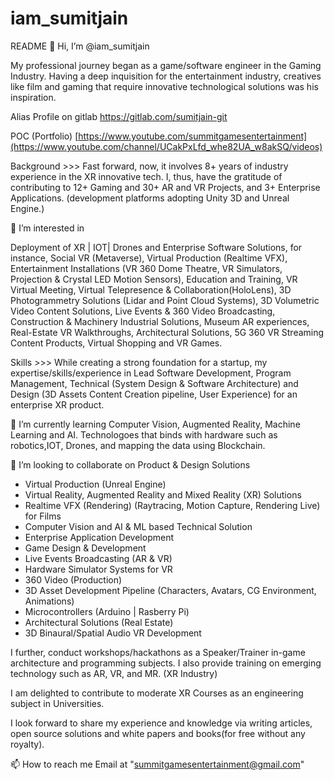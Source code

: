 # iam_sumitjain
README
👋 Hi, I’m @iam_sumitjain

My professional journey began as a game/software engineer in the Gaming Industry. Having a deep inquisition for the entertainment industry, creatives like film and gaming that require innovative technological solutions was his inspiration.

Alias Profile on gitlab
https://gitlab.com/sumitjain-git

POC (Portfolio)
[https://www.youtube.com/summitgamesentertainment](https://www.youtube.com/channel/UCakPxLfd_whe82UA_w8akSQ/videos)

Background >>>
Fast forward, now, it involves 8+ years of industry experience in the XR innovative tech. I, thus, have the gratitude of contributing to 12+ Gaming and 30+ AR and VR Projects, and 3+ Enterprise Applications. (development platforms adopting Unity 3D and Unreal Engine.)

👀 I’m interested in

Deployment of XR | IOT| Drones and Enterprise Software Solutions, for instance, Social VR (Metaverse), Virtual Production (Realtime VFX), Entertainment Installations (VR 360 Dome Theatre, VR Simulators, Projection & Crystal LED Motion Sensors), Education and Training, VR Virtual Meeting, Virtual Telepresence & Collaboration(HoloLens), 3D Photogrammetry Solutions (Lidar and Point Cloud Systems), 3D Volumetric Video Content Solutions, Live Events & 360 Video Broadcasting, Construction & Machinery Industrial Solutions, Museum AR experiences, Real-Estate VR Walkthroughs, Architectural Solutions, 5G 360 VR Streaming Content Products, Virtual Shopping and VR Games.


Skills >>>
While creating a strong foundation for a startup, my expertise/skills/experience in Lead Software Development, Program Management, Technical (System Design & Software Architecture) and Design (3D Assets Content Creation pipeline, User Experience) for an enterprise XR product.


🌱 I’m currently learning
Computer Vision, Augmented Reality, Machine Learning and AI. Technologoes that binds with hardware such as robotics,IOT, Drones, and mapping the data using Blockchain.


💞️ I’m looking to collaborate on
Product & Design Solutions

- Virtual Production (Unreal Engine)
- Virtual Reality, Augmented Reality and Mixed Reality (XR) Solutions
- Realtime VFX (Rendering) (Raytracing, Motion Capture, Rendering Live) for Films
- Computer Vision and AI & ML based Technical Solution
- Enterprise Application Development
- Game Design & Development
- Live Events Broadcasting (AR & VR)
- Hardware Simulator Systems for VR
- 360 Video (Production)
- 3D Asset Development Pipeline (Characters, Avatars, CG Environment, Animations)
- Microcontrollers (Arduino | Rasberry Pi)
- Architectural Solutions (Real Estate)
- 3D Binaural/Spatial Audio VR Development

I further, conduct workshops/hackathons as a Speaker/Trainer in-game architecture and programming subjects. I also provide training on emerging technology such as AR, VR, and MR. (XR Industry)

I am delighted to contribute to moderate XR Courses as an engineering subject in Universities.

I look forward to share my experience and knowledge via writing articles, open source solutions and white papers and books(for free without any royalty).

📫 How to reach me 
Email at "summitgamesentertainment@gmail.com"


<!---
summitgames/summitgames is a ✨ special ✨ repository because its `README.md` (this file) appears on your GitHub profile.
You can click the Preview link to take a look at your changes.
--->
